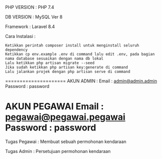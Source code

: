 PHP VERSION : PHP 7.4

DB VERSION : MySQL Ver 8 

Framework : Laravel 8.4

Cara Instalasi :

    Ketikkan perintah composer install untuk menginstall seluruh dependency
    Ketikkan cp env.example .env di command lalu edit .env, pada bagian nama database sesuaikan dengan nama db lokal
    Lalu ketikkan php artisan migrate --seed
    Jika sudah ketikkan php artisan key:generate di command
    Lalu jalankan projek dengan php artisan serve di command

=====================
AKUN ADMIN :
Email : admin@admin.admin
Password : password

AKUN PEGAWAI
Email : pegawai@pegawai.pegawai
Password : password
=====================

Tugas Pegawai : Membuat sebuah permohonan kendaraan 

Tugas Admin : Persetujuan permohonan kendaraan
